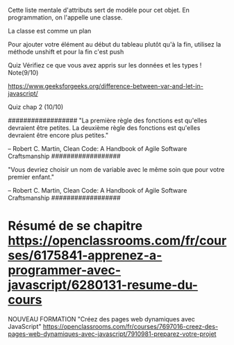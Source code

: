 Cette liste mentale d'attributs sert de modèle pour cet objet. En programmation, on l'appelle une classe.

La classe est comme un plan

Pour ajouter votre élément au début du tableau plutôt qu'à la fin, utilisez la méthode   unshift  et pour la fin c'est push

Quiz Vérifiez ce que vous avez appris sur les données et les types ! Note(9/10)

https://www.geeksforgeeks.org/difference-between-var-and-let-in-javascript/

Quiz chap 2 (10/10)

##################
"La première règle des fonctions est qu'elles devraient être petites. La deuxième règle des fonctions est qu'elles devraient être encore plus petites."

– Robert C. Martin, Clean Code: A Handbook of Agile Software Craftsmanship
##################

"Vous devriez choisir un nom de variable avec le même soin que pour votre premier enfant."

– Robert C. Martin, Clean Code: A Handbook of Agile Software Craftsmanship
##################

# Résumé de se chapitre https://openclassrooms.com/fr/courses/6175841-apprenez-a-programmer-avec-javascript/6280131-resume-du-cours




NOUVEAU FORMATION "Créez des pages web dynamiques avec JavaScript"
https://openclassrooms.com/fr/courses/7697016-creez-des-pages-web-dynamiques-avec-javascript/7910981-preparez-votre-projet


